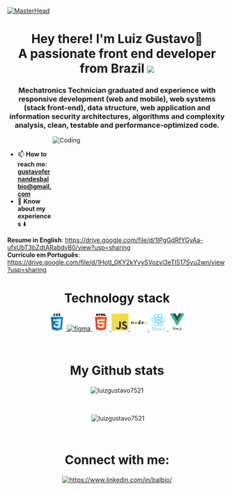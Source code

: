 [![MasterHead](https://user-images.githubusercontent.com/74038190/241765440-80728820-e06b-4f96-9c9e-9df46f0cc0a5.gif)](https://github.com/Luizgustavo7521)
<h1 align="center">Hey there! I'm Luiz Gustavo👋 <br/>
A passionate front end developer from Brazil <code><img height="20" src="https://images.emojiterra.com/google/noto-emoji/unicode-15/color/svg/1f1e7-1f1f7.svg"></code> </h1>

<h3 align="center">Mechatronics Technician graduated and experience with responsive development (web and mobile), web systems (stack front-end), data
structure, web application and information security architectures, algorithms and complexity analysis,
clean, testable and performance-optimized code.</h3>
<img align="right" alt="Coding" width="400" height="220" src="https://camo.githubusercontent.com/a4c584bce1c41271485d28f92aaf9f581b3c88b68ca723b6edfd58b4ba988c2b/68747470733a2f2f63646e2e6472696262626c652e636f6d2f75736572732f313138373833362f73637265656e73686f74732f363533393432392f70726f6772616d65722e676966">
<br/> 

- 📫 **How to reach me**: **gustavofernandesbalbio@gmail.com**     
- 📄 **Know about my experiences** :arrow_down: 

**Resume in English**: https://drive.google.com/file/d/1lPgGdRfYGyAa-ufxUbT3bZdtARabdvB0/view?usp=sharing
<br/>
**Currículo em Português**: https://drive.google.com/file/d/1HotI_0KY2kYvySVozvl3eTI517Syu2wn/view?usp=sharing
<br/> 
<h1 align="center">Technology stack</h1>
<p align="center"> <a href="https://www.w3schools.com/css/" target="_blank" rel="noreferrer"> <img src="https://raw.githubusercontent.com/devicons/devicon/master/icons/css3/css3-original-wordmark.svg" alt="css3" width="40" height="40"/> </a> <a href="https://www.figma.com/" target="_blank" rel="noreferrer"> <img src="https://www.vectorlogo.zone/logos/figma/figma-icon.svg" alt="figma" width="40" height="40"/> </a> <a href="https://www.w3.org/html/" target="_blank" rel="noreferrer"> <img src="https://raw.githubusercontent.com/devicons/devicon/master/icons/html5/html5-original-wordmark.svg" alt="html5" width="40" height="40"/> </a> <a href="https://developer.mozilla.org/en-US/docs/Web/JavaScript" target="_blank" rel="noreferrer"> <img src="https://raw.githubusercontent.com/devicons/devicon/master/icons/javascript/javascript-original.svg" alt="javascript" width="40" height="40"/> </a> <a href="https://nodejs.org" target="_blank" rel="noreferrer"> <img src="https://raw.githubusercontent.com/devicons/devicon/master/icons/nodejs/nodejs-original-wordmark.svg" alt="nodejs" width="40" height="40"/> </a> <a href="https://reactjs.org/" target="_blank" rel="noreferrer"> <img src="https://raw.githubusercontent.com/devicons/devicon/master/icons/react/react-original-wordmark.svg" alt="react" width="40" height="40"/> </a> <a href="https://vuejs.org/" target="_blank" rel="noreferrer"> <img src="https://raw.githubusercontent.com/devicons/devicon/master/icons/vuejs/vuejs-original-wordmark.svg" alt="vuejs" width="40" height="40"/> </a> </p>
<br/> 

<h1 align="center">My Github stats</h1>
<p align="center"><img align="center" src="https://github-readme-stats.vercel.app/api/top-langs?username=luizgustavo7521&show_icons=true&locale=en&layout=compact" alt="luizgustavo7521" /></p>  
<br/> 

<p align="center">&nbsp;<img align="center" src="https://github-readme-stats.vercel.app/api?username=luizgustavo7521&show_icons=true&locale=en" alt="luizgustavo7521" /></p>
<br/> 

<h1 align="center">Connect with me:</h1>
<p align="center">
<a href="https://linkedin.com/in/balbio/" target="blank"><img align="center" src="https://raw.githubusercontent.com/rahuldkjain/github-profile-readme-generator/master/src/images/icons/Social/linked-in-alt.svg" alt="https://www.linkedin.com/in/balbio/" height="30" width="40" /></a>
</p>
